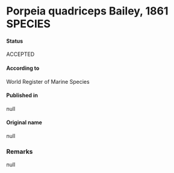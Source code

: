 Porpeia quadriceps Bailey, 1861 SPECIES
=======

#### Status
ACCEPTED

#### According to
World Register of Marine Species

#### Published in
null

#### Original name
null

### Remarks
null